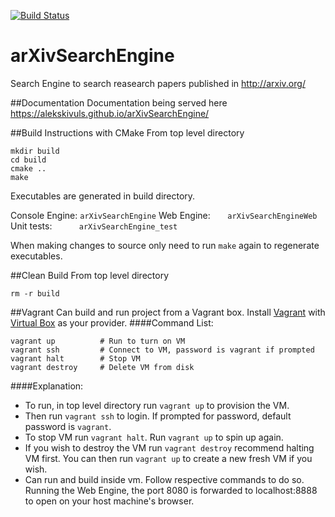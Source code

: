 [![Build Status](https://travis-ci.org/alekskivuls/arXivSearchEngine.svg?branch=master)](https://travis-ci.org/alekskivuls/arXivSearchEngine)

# arXivSearchEngine
Search Engine to search reasearch papers published in http://arxiv.org/

##Documentation
Documentation being served here https://alekskivuls.github.io/arXivSearchEngine/

##Build Instructions with CMake
From top level directory
```
mkdir build
cd build
cmake ..
make
```
Executables are generated in build directory.

Console Engine: `arXivSearchEngine`
Web Engine: &nbsp;&nbsp;&nbsp;&nbsp;&nbsp; `arXivSearchEngineWeb`
Unit tests: &nbsp;&nbsp;&nbsp;&nbsp;&nbsp;&nbsp;&nbsp;&nbsp;&nbsp;&nbsp;`arXivSearchEngine_test`

When making changes to source only need to run `make` again to regenerate executables.

##Clean Build
From top level directory
```
rm -r build
```

##Vagrant
Can build and run project from a Vagrant box.
Install [Vagrant](https://www.vagrantup.com/) with [Virtual Box](https://www.virtualbox.org/) as your provider.
####Command List:
```
vagrant up 			# Run to turn on VM
vagrant ssh 		# Connect to VM, password is vagrant if prompted
vagrant halt 		# Stop VM
vagrant destroy 	# Delete VM from disk
```
####Explanation: 
* To run, in top level directory run `vagrant up` to provision the VM.
* Then run `vagrant ssh` to login. If prompted for password, default password is `vagrant`.
* To stop VM run `vagrant halt`. Run `vagrant up` to spin up again.
* If you wish to destroy the VM run `vagrant destroy` recommend halting VM first. You can then run `vagrant up` to create a new fresh VM if you wish.
* Can run and build inside vm. Follow respective commands to do so. Running the Web Engine, the port 8080 is forwarded to localhost:8888 to open on your host machine's browser.